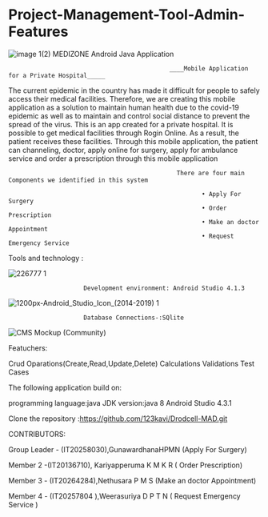 # Project-Management-Tool-Admin-Features

 ![image 1(2)](https://user-images.githubusercontent.com/83937185/134778111-32b324a9-ec53-4219-bd6d-5418d1e13c5c.png)      MEDIZONE  Android Java Application  
                                                   
                                
                                                 ____Mobile Application for a Private Hospital_____

The current epidemic in the country has made it difficult for people to safely access their medical facilities. Therefore, we are creating this mobile application as a solution to maintain human health due to the covid-19 epidemic as well as to maintain and control social distance to prevent the spread of the virus. This is an app created for a private hospital. It is possible to get medical facilities through Rogin Online. As a result, the patient receives these facilities. Through this mobile application, the patient can channeling, doctor, apply online for surgery, apply for ambulance service and order a prescription through this mobile application
                                                   
                                                   There are four main Components we identified in this system
                                                   
                                                          •	Apply For Surgery 
                                                          •	Order Prescription
                                                          •	Make an doctor Appointment
                                                          •	Request Emergency Service
  Tools and technology :
         
                   
![226777 1](https://user-images.githubusercontent.com/83937185/134777854-0a945e69-2f0f-43f0-bdb8-ca84f466aa75.png)
                         
                         Development environment: Android Studio 4.1.3




![1200px-Android_Studio_Icon_(2014-2019) 1](https://user-images.githubusercontent.com/83937185/134777857-e1edf891-013c-4474-a4a3-d64625c7266f.png)
    
 
                         Database Connections-:SQlite 
                         
![CMS Mockup (Community)](https://user-images.githubusercontent.com/83937185/134777862-1c476229-ace6-48e7-92b4-59de5eb662b6.png)

Featuchers:

  Crud Oparations(Create,Read,Update,Delete)
  Calculations
  Validations
  Test Cases  
  
The following application build on:

programming language:java 
JDK version:java 8
 Android Studio 4.3.1
 
Clone the repository :https://github.com/123kavi/Drodcell-MAD.git

CONTRIBUTORS:

Group Leader - (IT20258030),GunawardhanaHPMN (Apply For Surgery)

Member 2 -(IT20136710), Kariyapperuma K M K R ( Order Prescription)

Member 3 - (IT20264284),Nethusara P M S (Make an doctor Appointment)

Member 4 - (IT20257804 ),Weerasuriya D P T N ( Request Emergency Service )















